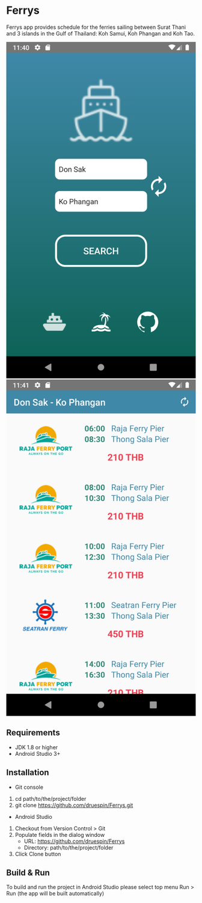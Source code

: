 # Ferrys

Ferrys app provides schedule for the ferries sailing between Surat Thani and 3 islands in the Gulf of Thailand: 
Koh Samui, Koh Phangan and Koh Tao.

![screen-1](https://github.com/druespin/Ferrys/blob/master/app/src/main/res/drawable/screen_1.png)
![screen-2](https://github.com/druespin/Ferrys/blob/master/app/src/main/res/drawable/screen_2.png)

## Requirements

- JDK 1.8 or higher
- Android Studio 3+

## Installation

- Git console
 1.  cd path/to/the/project/folder
 2.  git clone https://github.com/druespin/Ferrys.git
 
 - Android Studio
  1. Checkout from Version Control > Git
  2. Populate fields in the dialog window
       * URL: https://github.com/druespin/Ferrys
       * Directory: path/to/the/project/folder
  3. Click Clone button
  
  ## Build & Run
  
  To build and run the project in Android Studio please select top menu Run > Run (the app will be built automatically)
